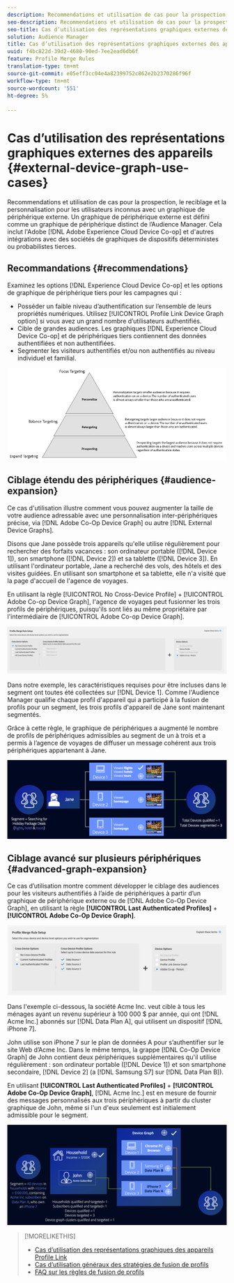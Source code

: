 ```yaml
---
description: Recommendations et utilisation de cas pour la prospection, le reciblage et la personnalisation pour les utilisateurs inconnus avec un graphique de périphérique externe. Un graphique de périphérique externe est défini comme un graphique de périphérique distinct de l’Audience Manager. Cela inclut le Adobe Experience Cloud Device Co-op et d'autres Adobes d'intégration avec des sociétés de graphiques de dispositifs déterministes ou probabilistes tierces.
seo-description: Recommendations et utilisation de cas pour la prospection, le reciblage et la personnalisation pour les utilisateurs inconnus avec un graphique de périphérique externe. Un graphique de périphérique externe est défini comme un graphique de périphérique distinct de l’Audience Manager. Cela inclut le Adobe Experience Cloud Device Co-op et d'autres Adobes d'intégration avec des sociétés de graphiques de dispositifs déterministes ou probabilistes tierces.
seo-title: Cas d’utilisation des représentations graphiques externes des appareils
solution: Audience Manager
title: Cas d’utilisation des représentations graphiques externes des appareils
uuid: f4bc822d-39d2-4680-90ed-7ee2ead6db6f
feature: Profile Merge Rules
translation-type: tm+mt
source-git-commit: e05eff3cc04e4a82399752c862e2b2370286f96f
workflow-type: tm+mt
source-wordcount: '551'
ht-degree: 5%

---
```



# Cas d’utilisation des représentations graphiques externes des appareils {#external-device-graph-use-cases}

Recommendations et utilisation de cas pour la prospection, le reciblage et la personnalisation pour les utilisateurs inconnus avec un graphique de périphérique externe. Un graphique de périphérique externe est défini comme un graphique de périphérique distinct de l’Audience Manager. Cela inclut l&#39;Adobe [!DNL Adobe Experience Cloud Device Co-op] et d&#39;autres intégrations avec des sociétés de graphiques de dispositifs déterministes ou probabilistes tierces.

## Recommandations {#recommendations}

Examinez les options [!DNL Experience Cloud Device Co-op] et les options de graphique de périphérique tiers pour les campagnes qui :

* Posséder un faible niveau d’authentification sur l’ensemble de leurs propriétés numériques. Utilisez [!UICONTROL Profile Link Device Graph option] si vous avez un grand nombre d’utilisateurs authentifiés.
* Cible de grandes audiences. Les graphiques [!DNL Experience Cloud Device Co-op] et de périphériques tiers contiennent des données authentifiées et non authentifiées.
* Segmenter les visiteurs authentifiés et/ou non authentifiés au niveau individuel et familial.

![](assets/merge-rule-triangle1.png)
<!-- 
## Prospecting/Branding Use Case {#prospecting-branding-use-cases}

A branding campaign is designed to reach as many people as possible. It places few limits on segment qualification. But, these campaigns can waste budget and impressions by constantly targeting people who see your content multiple times and don't convert. A [!UICONTROL Profile Merge] rule that uses the [!DNL Device Co-op] or third-party option can help you create an efficient branding campaign. For example, you can add these unknown users to a "not in-market" segment after seeing them across multiple devices for your set frequency cap.

<table id="table_00F6EED172574E80A38CADA8A92A23B1"> 
 <thead> 
  <tr> 
   <th colname="col1" class="entry"> Use Case </th> 
   <th colname="col2" class="entry"> Description </th> 
  </tr> 
 </thead>
 <tbody> 
  <tr> 
   <td colname="col1"> <p> <b>Conditions</b> </p> </td> 
   <td colname="col2">This use case assumes these conditions: <p> 
     <ul id="ul_F5CA7EE525774F7EBA5FBB5F94E4EDC8"> 
      <li id="li_81AE304924724146A24FAB5B6533AD8E">You want to deliver a maximum of 10 impressions to an anonymous user for a specific ad campaign. </li> 
      <li id="li_E371F989735245B0B82433DE240D56D0">A user has 4 devices and may or may not have authenticated on your site. </li> 
      <li id="li_9231ABE15CA249E6B79D8BF0E511FD33">An anonymous user sees the ad a total of 10 times while browsing in an unauthenticated state on their current device and 3 devices linked to the current device by an external device graph. </li> 
      <li id="li_8C276C07019C49EFA3A0D0D54CF73C31">You have defined an <span class="keyword"> Audience Manager</span> segment to qualify anonymous users after they have seen 10 impressions. </li> 
     </ul> </p> </td> 
  </tr> 
  <tr> 
   <td colname="col1"> <p> <b>Results</b> </p> </td> 
   <td colname="col2"> <p>Given these conditions, <span class="keyword"> Audience Manager</span>: </p> <p> 
     <ul id="ul_8E988B1005324526BC6DC6637BBACCFB"> 
      <li id="li_C9DD546754914BACB8F4C92C7D4ED70E">Merges the anonymous, unauthenticated activity collected from the current device and the 3 devices linked by the external device graph (the ad impressions from each device). </li> 
      <li id="li_FB55CB9116074525BA30FF062D1136AE">Evaluates the unauthenticated user for segment qualification based on a combination of anonymous activity across all 3 devices linked by the external device graph and the current device. </li> 
      <li id="li_B28EB32F718145A7ABBDAC0AF75E2AFC">Sends the segment to any real-time destination for use as a suppression segment on the current device and all 3 devices linked by the external device graph. </li> 
     </ul> </p> </td> 
  </tr> 
 </tbody> 
</table>

## Retargeting or Site Personalization Use Case {#retargeting-use-case}

These strategies are designed to bring an unauthenticated or unknown user back to your site or personalize their browsing experience while they're on-site.

<table id="table_0EE2052AA3E744B3B76036FC06B5A453"> 
 <thead> 
  <tr> 
   <th colname="col1" class="entry"> Use Case </th> 
   <th colname="col2" class="entry"> Description </th> 
  </tr> 
 </thead>
 <tbody> 
  <tr> 
   <td colname="col1"> <p> <b>Conditions</b> </p> </td> 
   <td colname="col2">This use case assumes these conditions: <p> 
     <ul id="ul_FD0B869B4AF3453FAEC9BA3A45ABF039"> 
      <li id="li_8E30BAED42E94AB3B81FCB1C7464E5FC">You want to deliver a personalized on-site and/or off-site experience to an anonymous user based on their activity on your site while in an unauthenticated state. </li> 
      <li id="li_3DBE53BA94324F1BA1C52A37AD4E426C">A user has multiple devices and may or may not have authenticated to your site. </li> 
      <li id="li_F867AFBDC1A54CD6A68AB0EC196E27C9">A user views multiple pages on your site while browsing in an unauthenticated state on their current device and 3 other devices linked by an external device graph. </li> 
      <li id="li_7E35D77949CE4E69BD51655AA4C40BEE">You have defined an <span class="keyword"> Audience Manager</span> segment to qualify users after they have viewed multiple pages on your site while browsing in an unauthenticated state.</li>
     </ul> </p> </td> 
  </tr> 
  <tr> 
   <td colname="col1"> <p> <b>Results</b> </p> </td> 
   <td colname="col2"> <p>Given these conditions, <span class="wintitle"> Audience Manager</span>: </p> <p> 
     <ul id="ul_301339426B0643B295DC5B17E1939CFB"> 
      <li id="li_7E8BC3B179804F4A929497DE81E76911">Merges the anonymous, unauthenticated activity collected from the current devices and the 3 devices linked by the external device graph (the multiple page views from each device). </li> 
      <li id="li_803EFD58AA124A5BBC8279C4DC695544">Evaluates the unauthenticated user for segment qualification based on a combination of anonymous activity across all 3 devices linked by the external device graph and the current device. </li> 
      <li id="li_98D749268CC5456CBC9CF3BF5EB91BA8">Sends the segment to any real-time destination to deliver a personalized on-site and/or off-site experience across the current device and all 3 devices linked by the external device graph. </li>
     </ul> </p> </td>
  </tr>
 </tbody>
</table> -->

## Ciblage étendu des périphériques {#audience-expansion}

Ce cas d&#39;utilisation illustre comment vous pouvez augmenter la taille de votre audience adressable avec une personnalisation inter-périphériques précise, via [!DNL Adobe Co-Op Device Graph] ou autre [!DNL External Device Graphs].

Disons que Jane possède trois appareils qu&#39;elle utilise régulièrement pour rechercher des forfaits vacances : son ordinateur portable ([!DNL Device 1]), son smartphone ([!DNL Device 2]) et sa tablette ([!DNL Device 3]). En utilisant l&#39;ordinateur portable, Jane a recherché des vols, des hôtels et des visites guidées. En utilisant son smartphone et sa tablette, elle n&#39;a visité que la page d&#39;accueil de l&#39;agence de voyages.

En utilisant la règle [!UICONTROL No Cross-Device Profile] + [!UICONTROL Adobe Co-op Device Graph], l&#39;agence de voyages peut fusionner les trois profils de périphériques, puisqu&#39;ils sont liés au même propriétaire par l&#39;intermédiaire de [!UICONTROL Adobe Co-op Device Graph].

![audience-expansion-règle](assets/audience-expansion-rule.png)

Dans notre exemple, les caractéristiques requises pour être incluses dans le segment ont toutes été collectées sur [!DNL Device 1]. Comme l&#39;Audience Manager qualifie chaque profil d&#39;appareil qui a participé à la fusion de profils pour un segment, les trois profils d&#39;appareil de Jane sont maintenant segmentés.

Grâce à cette règle, le graphique de périphériques a augmenté le nombre de profils de périphériques admissibles au segment de un à trois et a permis à l’agence de voyages de diffuser un message cohérent aux trois périphériques appartenant à Jane.

![audience-expansion](assets/audience-expansion.png)

## Ciblage avancé sur plusieurs périphériques {#advanced-graph-expansion}

Ce cas d’utilisation montre comment développer le ciblage des audiences pour les visiteurs authentifiés à l’aide de périphériques à partir d’un graphique de périphérique externe ou de [!DNL Adobe Co-Op Device Graph], en utilisant la règle **[!UICONTROL Last Authenticated Profiles]** + **[!UICONTROL Adobe Co-Op Device Graph]**.

![dernier-dispositif-graphique](assets/last-device-coop.png)

Dans l&#39;exemple ci-dessous, la société Acme Inc. veut cible à tous les ménages ayant un revenu supérieur à 100 000 $ par année, qui ont [!DNL Acme Inc.] abonnés sur [!DNL Data Plan A], qui utilisent un dispositif [!DNL iPhone 7].

John utilise son iPhone 7 sur le plan de données A pour s’authentifier sur le site Web d’Acme Inc. Dans le même temps, la grappe [!DNL Co-Op Device Graph] de John contient deux périphériques supplémentaires qu&#39;il utilise régulièrement : son ordinateur portable ([!DNL Device 1]) et son smartphone secondaire, [!DNL Device 2] (a [!DNL Samsung S7] sur [!DNL Data Plan B]).

En utilisant **[!UICONTROL Last Authenticated Profiles]** + **[!UICONTROL Adobe Co-Op Device Graph]**, [!DNL Acme Inc.] est en mesure de fournir des messages personnalisés aux trois périphériques à partir du cluster graphique de John, même si l&#39;un d&#39;eux seulement est initialement admissible pour le segment.

![expansion-graphique avancée](assets/advanced-device-graph-expansion.png)

>[!MORELIKETHIS]
>
>* [Cas d’utilisation des représentations graphiques des appareils Profile Link](profile-link-use-case.md)
>* [Cas d’utilisation généraux des stratégies de fusion de profils](merge-rule-targeting-options.md)
>* [FAQ sur les règles de fusion de profils](../../faq/faq-profile-merge.md)

